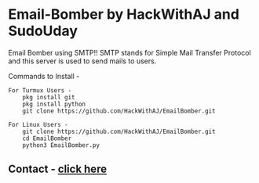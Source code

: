 # Email-Bomber by HackWithAJ and SudoUday
 
Email Bomber using SMTP!!
    SMTP stands for Simple Mail Transfer Protocol and this server is used to send mails to users.  

Commands to Install -

    For Turmux Users - 
        pkg install git
        pkg install python
        git clone https://github.com/HackWithAJ/EmailBomber.git

    For Linux Users - 
        git clone https://github.com/HackWithAJ/EmailBomber.git
        cd EmailBomber
        python3 EmailBomber.py

## Contact - <a href="https://linktr.ee/hackwithaj"> click here</a>
